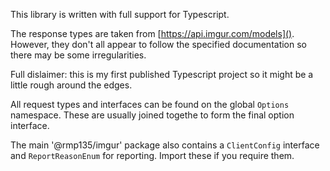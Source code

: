 This library is written with full support for Typescript.

The response types are taken from [https://api.imgur.com/models](). However, they don't all appear to follow the specified documentation so there may be some irregularities.

Full dislaimer: this is my first published Typescript project so it might be a little rough around the edges.

All request types and interfaces can be found on the global `Options` namespace. These are usually joined togethe to form the final option interface.

The main '@rmp135/imgur' package also contains a `ClientConfig` interface and `ReportReasonEnum` for reporting. Import these if you require them.